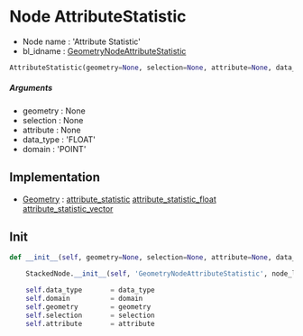 # Node AttributeStatistic

- Node name : 'Attribute Statistic'
- bl_idname : [GeometryNodeAttributeStatistic](https://docs.blender.org/api/current/bpy.types.GeometryNodeAttributeStatistic.html)


``` python
AttributeStatistic(geometry=None, selection=None, attribute=None, data_type='FLOAT', domain='POINT', node_label=None, node_color=None)
```
##### Arguments

- geometry : None
- selection : None
- attribute : None
- data_type : 'FLOAT'
- domain : 'POINT'

## Implementation

- [Geometry](/docs/GeoNodes/Geometry.md) : [attribute_statistic](/docs/GeoNodes/Geometry.md#attribute_statistic) [attribute_statistic_float](/docs/GeoNodes/Geometry.md#attribute_statistic_float) [attribute_statistic_vector](/docs/GeoNodes/Geometry.md#attribute_statistic_vector)

## Init

``` python
def __init__(self, geometry=None, selection=None, attribute=None, data_type='FLOAT', domain='POINT', node_label=None, node_color=None):

    StackedNode.__init__(self, 'GeometryNodeAttributeStatistic', node_label=node_label, node_color=node_color)

    self.data_type       = data_type
    self.domain          = domain
    self.geometry        = geometry
    self.selection       = selection
    self.attribute       = attribute
```
